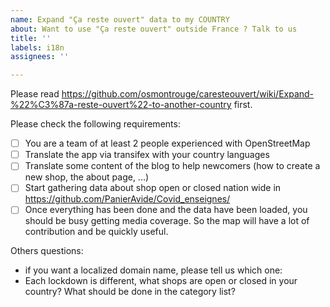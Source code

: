 ```yaml
---
name: Expand "Ça reste ouvert" data to my COUNTRY
about: Want to use "Ça reste ouvert" outside France ? Talk to us
title: ''
labels: i18n
assignees: ''

---
```


Please read https://github.com/osmontrouge/caresteouvert/wiki/Expand-%22%C3%87a-reste-ouvert%22-to-another-country first.

Please check the following requirements:

- [ ] You are a team of at least 2 people experienced with OpenStreetMap
- [ ] Translate the app via transifex with your country languages
- [ ] Translate some content of the blog to help newcomers (how to create a new shop, the about page, ...)
- [ ] Start gathering data about shop open or closed nation wide in https://github.com/PanierAvide/Covid_enseignes/
- [ ] Once everything has been done and the data have been loaded, you should be busy getting media coverage. So the map will have a lot of contribution and be quickly useful.

Others questions:

- if you want a localized domain name, please tell us which one: 
- Each lockdown is different, what shops are open or closed in your country? What should be done in the category list?

